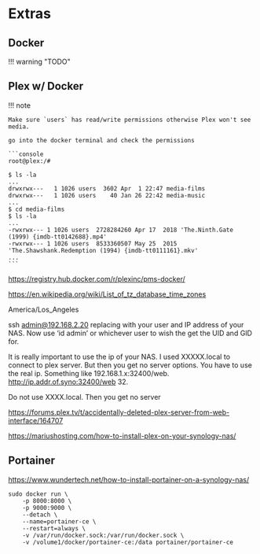 # Extras

## Docker

!!! warning "TODO"

## Plex w/ Docker

!!! note

    Make sure `users` has read/write permissions otherwise Plex won't see media.

    go into the docker terminal and check the permissions

    ```console
    root@plex:/#

    $ ls -la
    ...
    drwxrwx---   1 1026 users  3602 Apr  1 22:47 media-films
    drwxrwx---   1 1026 users    40 Jan 26 22:42 media-music
    ...
    $ cd media-films
    $ ls -la
    ...
    -rwxrwx--- 1 1026 users  2728284260 Apr 17  2018 'The.Ninth.Gate (1999) {imdb-tt0142688}.mp4'
    -rwxrwx--- 1 1026 users  8533360507 May 25  2015 'The.Shawshank.Redemption (1994) {imdb-tt0111161}.mkv'
    ...
    ```

<https://registry.hub.docker.com/r/plexinc/pms-docker/>

<https://en.wikipedia.org/wiki/List_of_tz_database_time_zones>

America/Los_Angeles

ssh admin@192.168.2.20 replacing with your user and IP address of your NAS. Now use ‘id admin’ or whichever user to wish the get the UID and GID for.

It is really important to use the ip of your NAS. I used XXXXX.local to connect to plex server. But then you get no server options. You have to use the real ip. Something like 192.168.1.x:32400/web. <http://ip.addr.of.syno:32400/web> 32.

Do not use XXXX.local. Then you get no server

<https://forums.plex.tv/t/accidentally-deleted-plex-server-from-web-interface/164707>

<https://mariushosting.com/how-to-install-plex-on-your-synology-nas/>

## Portainer

<https://www.wundertech.net/how-to-install-portainer-on-a-synology-nas/>

```console
sudo docker run \
    -p 8000:8000 \
    -p 9000:9000 \
    --detach \
    --name=portainer-ce \
    --restart=always \
    -v /var/run/docker.sock:/var/run/docker.sock \
    -v /volume1/docker/portainer-ce:/data portainer/portainer-ce
```
